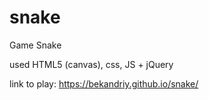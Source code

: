 # snake
Game Snake

used HTML5 (canvas), css, JS + jQuery

link to play: https://bekandriy.github.io/snake/
